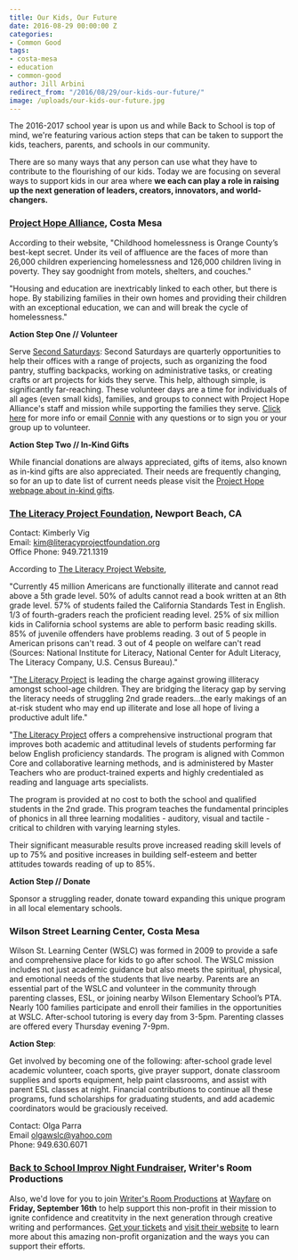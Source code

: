 ```yaml
---
title: Our Kids, Our Future
date: 2016-08-29 00:00:00 Z
categories:
- Common Good
tags:
- costa-mesa
- education
- common-good
author: Jill Arbini
redirect_from: "/2016/08/29/our-kids-our-future/"
image: /uploads/our-kids-our-future.jpg
---
```


The 2016-2017 school year is upon us and while Back to School is top of mind, we're featuring various action steps that can be taken to support the kids, teachers, parents, and schools in our community.

There are so many ways that any person can use what they have to contribute to the flourishing of our kids.  Today we are focusing on several ways to support kids in our area where **we each can play a role in raising up the next generation of leaders, creators, innovators, and world-changers.**<!-- more -->

### [Project Hope Alliance](www.projecthopealliance.org), Costa Mesa

According to their website, "Childhood homelessness is Orange County’s best-kept secret. Under its veil of affluence are the faces of more than 26,000 children experiencing homelessness and 126,000 children living in poverty. They say goodnight from motels, shelters, and couches."

"Housing and education are inextricably linked to each other, but there is hope. By stabilizing families in their own homes and providing their children with an exceptional education, we can and will break the cycle of homelessness."

**Action Step One // Volunteer**

Serve [Second Saturdays](http://www.projecthopealliance.org/secondsaturday/): Second Saturdays are quarterly opportunities to help their offices with a range of projects, such as organizing the food pantry, stuffing backpacks, working on administrative tasks, or creating crafts or art projects for kids they serve. This help, although simple, is significantly far-reaching. These volunteer days are a time for individuals of all ages (even small kids), families, and groups to connect with Project Hope Alliance's staff and mission while supporting the families they serve. [Click here](http://www.projecthopealliance.org/secondsaturday/) for more info or email [Connie](mailto:connie@projecthopealliance.org) with any questions or to sign you or your group up to volunteer.

**Action Step Two // In-Kind Gifts**

While financial donations are always appreciated, gifts of items, also known as in-kind gifts are also appreciated.  Their needs are frequently changing, so for an up to date list of current needs please visit the [Project Hope webpage about in-kind gifts](http://www.projecthopealliance.org/in-kind-gifts/).

### [The Literacy Project Foundation](http://literacyprojectfoundation.org), Newport Beach, CA

Contact: Kimberly Vig  
Email: kim@literacyprojectfoundation.org  
Office Phone: 949.721.1319

According to [The Literacy Project Website](http://literacyprojectfoundation.org),  

"Currently 45 million Americans are functionally illiterate and cannot read above a 5th grade level.              50% of adults cannot read a book written at an 8th grade level.
57% of students failed the California Standards Test in English. 1/3 of fourth-graders reach the proficient reading level. 25% of six million kids in California school systems are able to perform basic reading skills. 85% of juvenile offenders have problems reading. 3 out of 5 people in American prisons can't read. 3 out of 4 people on welfare can't read
(Sources: National Institute for Literacy, National Center for Adult Literacy, The Literacy Company, U.S. Census Bureau)."

"[The Literacy Project](http://literacyprojectfoundation.org) is leading the charge against growing illiteracy amongst school-age children. They are bridging the literacy gap by serving the literacy needs of struggling 2nd grade readers...the early makings of an at-risk student who may end up illiterate and lose all hope of living a productive adult life."

"[The Literacy Project](http://literacyprojectfoundation.org) offers a comprehensive instructional program that improves both academic and attitudinal levels of students performing far below English proficiency standards. The program is aligned with Common Core and collaborative learning methods, and is administered by Master Teachers who are product-trained experts and highly credentialed as reading and language arts specialists.

The program is provided at no cost to both the school and qualified students in the 2nd grade. This program teaches the fundamental principles of phonics in all three learning modalities - auditory, visual and tactile - critical to children with varying learning styles.

Their significant measurable results prove increased reading skill levels of up to 75% and positive increases in building self-esteem and better attitudes towards reading of up to 85%.

**Action Step // Donate**

Sponsor a struggling reader, donate toward expanding this unique program in all local elementary schools.

### Wilson Street Learning Center, Costa Mesa

Wilson St. Learning Center (WSLC) was formed in 2009 to provide a safe and comprehensive place for kids to go after school. The WSLC mission includes not just academic guidance but also meets the spiritual, physical, and emotional needs of the students that live nearby. Parents are an essential part of the WSLC and volunteer in the community through parenting classes, ESL, or joining nearby Wilson Elementary School’s PTA. Nearly 100 families participate and enroll their families in the opportunities at WSLC. After-school tutoring is every day from 3-5pm. Parenting classes are offered every Thursday evening 7-9pm.

**Action Step**:

Get involved by becoming one of the following: after-school grade level academic volunteer, coach sports, give prayer support, donate classroom supplies and sports equipment, help paint classrooms, and assist with parent ESL classes at night. Financial contributions to continue all these programs, fund scholarships for graduating students, and add academic coordinators would be graciously received.

Contact: Olga Parra  
Email [olgawslc@yahoo.com](mailto:olgawslc@yahoo.com)  
Phone: 949.630.6071


### [Back to School Improv Night Fundraiser](https://wayfare.ticketleap.com/writers-room-improv-fundraiser/), Writer's Room Productions

Also, we'd love for you to join [Writer's Room Productions](www.writersroomproductions.org) at [Wayfare](wayfare.io/events) on **Friday, September 16th** to help support this non-profit in their mission to ignite confidence and creatitvity in the next generation through creative writing and performances. [Get your tickets](https://wayfare.ticketleap.com/writers-room-improv-fundraiser/) and [visit their website](www.writersroomproductions) to learn more about this amazing non-profit organization and the ways you can support their efforts.
